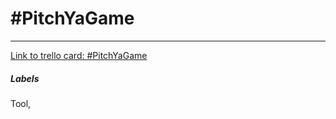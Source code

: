 # #PitchYaGame



---

[Link to trello card: #PitchYaGame](https://trello.com/c/dbnBo1bL)

##### Labels

Tool, 